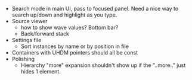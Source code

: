 * Search mode in main UI, pass to focused panel. Need a nice way to search up/down and highlight as you type.
* Source viewer
  * how to show wave values? Bottom bar?
  * Back/forward stack
* Settings file
  * Sort instances by name or by position in file
* Containers with UHDM pointers should all be const
* Polishing
  * Hierarchy "more" expansion shouldn't show up if the "..more.." just hides 1 element.
